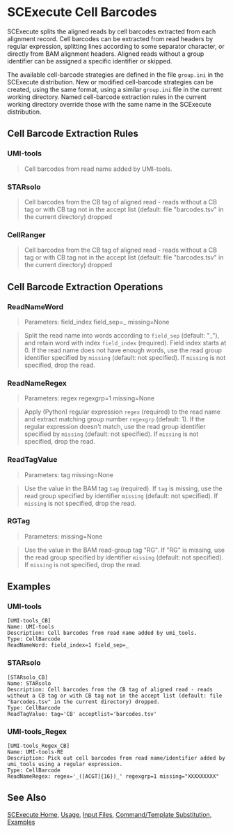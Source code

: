 # SCExecute Cell Barcodes

SCExecute splits the aligned reads by cell barcodes extracted from each alignment record. Cell barcodes can
be extracted from read headers by regular expression, splitting lines
according to some separator character, or directly from BAM alignment
headers. Aligned reads without a group identifier can be assigned a
specific identifier or skipped.

The available cell-barcode strategies are defined in the file
`group.ini` in the SCExecute distribution. New or modified
cell-barcode strategies can be created, using the same format, using 
a similar `group.ini` file in the current working directory. Named cell-barcode extraction rules in the current working directory override those with the
same name in the SCExecute distribution.

## Cell Barcode Extraction Rules

### UMI-tools
> Cell barcodes from read name added by UMI-tools.

### STARsolo
> Cell barcodes from the CB tag of aligned read - reads without a CB tag or with CB tag not in the accept list (default: file "barcodes.tsv" in the current directory) dropped

### CellRanger
> Cell barcodes from the CB tag of aligned read - reads without a CB tag or with CB tag not in the accept list (default: file "barcodes.tsv" in the current directory) dropped
                        
## Cell Barcode Extraction Operations

### ReadNameWord
> Parameters: field_index field_sep=_ missing=None

> Split the read name into words according to `field_sep` (default: "_"), and retain word with index `field_index` (required). Field index starts at 0. If the read name does not have enough words, use the read group identifier specified by `missing` (default: not specified). If `missing` is not specified, drop the read.

### ReadNameRegex
> Parameters: regex regexgrp=1 missing=None

> Apply (Python) regular expression `regex` (required) to the read name and extract matching group number `regexgrp` (default: 1). If the regular expression doesn't match, use the read group identifier specified by `missing` (default: not specified). If `missing` is not specified, drop the read.

### ReadTagValue
> Parameters: tag missing=None

> Use the value in the BAM tag `tag` (required). If `tag` is missing, use the read group specified by identifier `missing` (default: not specified). If `missing` is not specified, drop the read. 

### RGTag
> Parameters: missing=None

> Use the value in the BAM read-group tag "RG". If "RG" is missing, use the read group specified by identifier `missing` (default: not specified). If `missing` is not specified, drop the read. 

## Examples

### UMI-tools

```
[UMI-tools_CB]
Name: UMI-tools
Description: Cell barcodes from read name added by umi_tools.
Type: CellBarcode
ReadNameWord: field_index=1 field_sep=_
```

### STARsolo
```
[STARsolo_CB]
Name: STARsolo
Description: Cell barcodes from the CB tag of aligned read - reads without a CB tag or with CB tag not in the accept list (default: file "barcodes.tsv" in the current directory) dropped.                                                                
Type: CellBarcode                                                                                                            
ReadTagValue: tag='CB' acceptlist='barcodes.tsv'
```

### UMI-tools_Regex
```
[UMI-tools_Regex_CB]
Name: UMI-tools-RE
Description: Pick out cell barcodes from read name/identifier added by umi_tools using a regular expression.
Type: CellBarcode
ReadNameRegex: regex='_([ACGT]{16})_' regexgrp=1 missing="XXXXXXXXX"
```

## See Also

[SCExecute Home](..), [Usage](Usage.md), [Input Files](InputFiles.md), [Command/Template Substitution](CommandSubst.md), [Examples](Examples.md)
